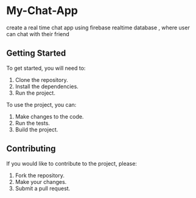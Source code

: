 # My-Chat-App
create a real time chat app using firebase realtime database , where user can chat with their friend 

## Getting Started

To get started, you will need to:

1. Clone the repository.
2. Install the dependencies.
3. Run the project.

To use the project, you can:

1. Make changes to the code.
2. Run the tests.
3. Build the project.

## Contributing

If you would like to contribute to the project, please:

1. Fork the repository.
2. Make your changes.
3. Submit a pull request.

